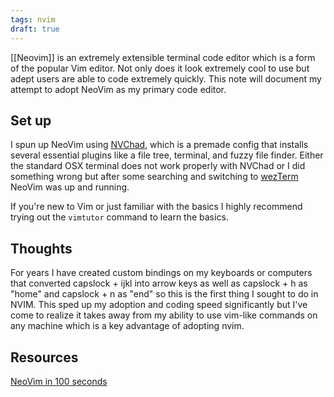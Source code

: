 ```yaml
---
tags: nvim
draft: true
---
```


[[Neovim]] is an extremely extensible terminal code editor which is a form of the popular Vim editor. Not only does it look extremely cool to use but adept users are able to code extremely quickly. This note will document my attempt to adopt NeoVim as my primary code editor.
## Set up
I spun up NeoVim using [NVChad](https://nvchad.com/), which is a premade config that installs several essential plugins like a file tree, terminal, and fuzzy file finder. Either the standard OSX terminal does not work properly with NVChad or I did something wrong but after some searching and switching to [wezTerm](https://wezfurlong.org/wezterm/index.html) NeoVim was up and running.

If you're new to Vim or just familiar with the basics I highly recommend trying out the `vimtutor` command to learn the basics.

## Thoughts
For years I have created custom bindings on my keyboards or computers that converted capslock + ijkl into arrow keys as well as capslock + h as "home" and capslock + n as "end" so this is the first thing I sought to do in NVIM. This sped up my adoption and coding speed significantly but I've come to realize it takes away from my ability to use vim-like commands on any machine which is a key advantage of adopting nvim. 
## Resources
[NeoVim in 100 seconds](https://www.youtube.com/watch?v=c4OyfL5o7DU)
